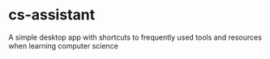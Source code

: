 # cs-assistant
A simple desktop app with shortcuts to frequently used tools and resources when learning computer science

